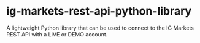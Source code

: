ig-markets-rest-api-python-library
==================================

A lightweight Python library that can be used to connect to the IG Markets REST API with a LIVE or DEMO account.
